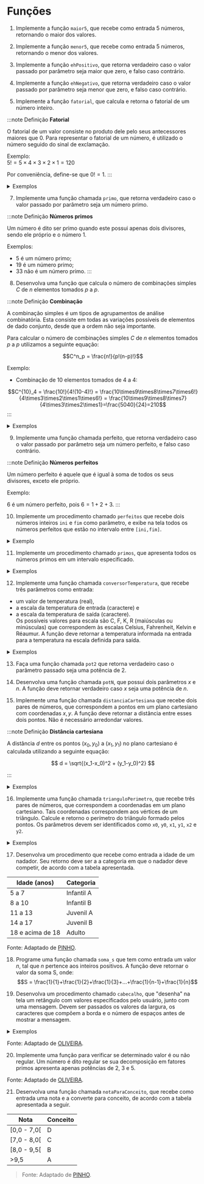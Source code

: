 
# Funções
1. Implemente a função `maior5`, que recebe como entrada 5 números, retornando o maior dos valores.

2. Implemente a função `menor5`, que recebe como entrada 5 números, retornando o menor dos valores.

3. Implemente a função `ehPositivo`, que retorna verdadeiro caso o valor passado por parâmetro seja maior que zero, e falso caso contrário.

4. Implemente a função `ehNegativo`, que retorna verdadeiro caso o valor passado por parâmetro seja menor que zero, e falso caso contrário.

5. Implemente a função `fatorial`, que calcula e retorna o fatorial de um número inteiro.


:::note Definição
**Fatorial**

O fatorial de um valor consiste no produto dele pelo seus antecessores maiores que 0. Para representar o fatorial de um número, é utilizado o número seguido do sinal de exclamação.  

Exemplo:  
$5! = 5\times4\times3\times2\times1 = 120$

Por conveniência, define-se que $0! = 1$.
:::


<details>
  <summary>Exemplos</summary>

- Chamada:
```c
fatorial(5)
```
- Retorno:
```
120
```
------------------------------
- Chamada:
```c
fatorial(0)
```
- Retorno:
```
1
```

</details>

7. Implemente uma função chamada `primo`, que retorna verdadeiro caso o valor passado por parâmetro seja um número primo.

:::note Definição
**Números primos**

Um número é dito ser primo quando este possui apenas dois divisores, sendo ele próprio e o número $1$.

Exemplos:  
- 5 é um número primo;
- 19 é um número primo;
- 33 não é um número primo.
:::

8. Desenvolva uma função que calcula o número de combinações simples $C$ de $n$ elementos tomados $p$ a $p$.

:::note Definição
**Combinação**

A combinação simples é um tipos de agrupamentos de análise combinatória. Esta consiste em todas as variações possíveis de elementos de dado conjunto, desde que a ordem não seja importante.

Para calcular o número de combinações simples $C$ de $n$ elementos tomados $p$ a $p$ utilizamos a seguinte equação:

$$C^n_p = \frac{n!}{p!(n-p)!}$$

Exemplo:  
- Combinação de 10 elementos tomados de 4 a 4:  

$$C^{10}_4 = \frac{10!}{4!(10-4)!} = \frac{10\times9\times8\times7\times6!}{4\times3\times2\times1\times6!} = \frac{10\times9\times8\times7}{4\times3\times2\times1}=\frac{5040}{24}=210$$
:::

<details>
  <summary>Exemplos</summary>

- Chamada:
```c
combinacao(10,4)
```
- Retorno:
```
210
```
----------
- Chamada:
```c
combinacao(7,2)
```
- Retorno:
```
21
```
----------
```c
combinacao(4,3)
```
- Retorno:
```
4
```

</details>

9. Implemente uma função chamada perfeito, que retorna verdadeiro caso o valor passado por
parâmetro seja um número perfeito, e falso caso contrário. 

:::note Definição
**Números perfeitos**

Um número perfeito é aquele que é igual à soma de todos os seus divisores, exceto ele próprio.  

Exemplo:  

$6$ é um número perfeito, pois $6=1+2+3$.
:::

10. Implemente um procedimento chamado `perfeitos` que recebe dois números inteiros `ini` e `fim` como parâmetro, e exibe na tela todos os números perfeitos que estão no intervalo entre `[ini,fim]`.

<details>
  <summary>Exemplo</summary>

- Chamada
```c
perfeitos(2,10)
```
- Saída
```
6
```
</details>

11. Implemente um procedimento chamado `primos`, que apresenta todos os números primos em um intervalo especificado.

<details>
  <summary>Exemplos</summary>

- Chamada
```c
primos(2,11)
```
- Saída
```
2
3
5
7
11
```

</details>

12. Implemente uma função chamada `conversorTemperatura`, que recebe três parâmetros como entrada: 
- um valor de temperatura (real), 
- a escala da temperatura de entrada (caractere) e 
- a escala da temperatura de saída (caractere).  
Os possíveis valores para escala são C, F, K, R (maiúsculas ou minúsculas) que correspondem às escalas Celsius, Fahrenheit, Kelvin e Réaumur. A função deve retornar a temperatura informada na entrada para a temperatura na escala definida para saída.

<details>
  <summary>Exemplos</summary>

- Chamada:
```c
converterTemperatura(100.0, 'C', 'K')
```
- Retorno:
```
373.15
```
retorna 373.15, pois 100º Celsius equivale a 273.15 Kelvin.

----------
- Chamada:
```c
converterTemperatura(22.0, 'R', 'c')
```
- Retorno:
```
27.5
```
Retorna 27.5, pois 22º Réaumur equivale a 27.5º Celsius.

</details>

13. Faça uma função chamada `pot2` que retorna verdadeiro caso o parâmetro passado seja uma potência de 2.

14. Desenvolva uma função chamada `potN`, que possui dois parâmetros $x$ e $n$. A função deve retornar verdadeiro caso $x$ seja uma potência de $n$.

15. Implemente uma função chamada `distanciaCartesiana` que recebe dois pares de números, que correspondem a pontos em um plano cartesiano com coordenadas $x,y$. A função deve retornar a distância entre esses dois pontos. Não é necessário arredondar valores.

:::note Definição
**Distância cartesiana**

A distância $d$ entre os pontos $(x_0, y_0)$ a $(x_1,y_1)$ no plano cartesiano é calculada utilizando a seguinte equação:

$$
d = \sqrt{(x_1-x_0)^2 + (y_1-y_0)^2}
$$

:::

<details>
  <summary>Exemplos</summary>

- Chamada:  

```c
distanciaCartesiana(0,0,0,1)
```

- Retorno:

```
1.0
```

Retorna $1.0$, pois a distância do ponto $(0,0)$ a $(0,1)$ é $1$.

----------

- Chamada:

```c
distanciaCartesiana(5,3,7,0)
```

- Retorno:

```
3.605551275463989
```

Retorna $3.605551275463989$, pois esta é a distância do ponto $(5,3)$ ao ponto $(7,0)$.

----------

- Chamada:

```c
distanciaCartesiana(3,0,6,4)
```

- Retorno:
```
5.0
```
Retorna $5.0$, pois a distância do ponto $(3,0)$ a $(6,4)$ é $5$.

</details>

16. Implemente uma função chamada `trianguloPerimetro`, que recebe três pares de números, que correspondem a coordenadas em um plano cartesiano. Tais coordenadas correspondem aos vértices de um triângulo. Calcule e retorno o perímetro do triângulo formado pelos pontos. Os parâmetros devem ser identificados como `x0`, `y0`, `x1`, `y1`, `x2` e `y2`.

<details>
  <summary>Exemplos</summary>

- Chamada:

```c
trianguloPerimetroTriangulo,(0,0,1,1,1,0)
```

- Retorno:

```
3.414213562373095
```

Retorna $3.414213562373095$, pois é o perímetro do triângulo formado pelos pontos $(0,0)$, $(1,1)$ e $(1,0)$.

----------

- Chamada:
```c
trianguloPerimetro(0,0,3,4,3,0) 
```
- Retorno:
```
12.0
```
Retorna $12.0$, pois é o perímetro do triângulo formado pelos pontos $(0,0)$, $(3,4)$ e $(3,0)$

</details>


17. Desenvolva um procedimento que recebe como entrada a idade de um nadador. Seu retorno deve ser a a categoria em que o nadador deve competir, de acordo com a tabela apresentada.

|Idade (anos)|Categoria|
|------------|---------|
|5 a 7| Infantil A|
|8 a 10|Infantil B|
|11 a 13| Juvenil A|
|14 a 17| Juvenil B|
|18 e acima de 18| Adulto|

Fonte: Adaptado de [PINHO](https://www.inf.pucrs.br/~pinho/LaproI/Exercicios/Funcoes/lista.htm).  


18. Programe uma função chamada `soma_s` que tem como entrada um valor $n$, tal que $n$ pertence aos inteiros positivos. A função deve retornar o valor da soma S, onde:
$$S = \frac{1}{1}+\frac{1}{2}+\frac{1}{3}+...+\frac{1}{n-1}+\frac{1}{n}$$

19. Desenvolva um procedimento chamado `cabecalho`, que "desenha" na tela um retângulo com valores especificados pelo usuário, junto com uma mensagem. Devem ser passados os valores da largura, os caracteres que compõem a borda e o número de espaços antes de mostrar a mensagem.


<details>
  <summary>Exemplos</summary>

- Entrada:
    - Mensagem= "Olá, Turma."
    - Espacos=4
    - Largura=25
    - Borda="X"
- Chamada:
```c
cabecalho("Olá, Turma.", 4, 25, "X");
```
- Saída:
```
XXXXXXXXXXXXXXXXXXXXXXXXX
    Olá, Turma.
XXXXXXXXXXXXXXXXXXXXXXXXX
```

--------------------

- Chamada:
```c
cabecalho("Tchau!", 1, 8, "#");
```
- Saída:
```
########
 Tchau!
########
```

</details>

Fonte: Adaptado de [OLIVEIRA](http://professor.pucgoias.edu.br/SiteDocente/admin/arquivosUpload/17504/material/cmp1048-lista_exercicios-01.pdf).


20. Implemente uma função para verificar se determinado valor é ou não regular. Um número é dito regular se sua decomposição em fatores primos apresenta apenas potências de 2, 3 e 5.

Fonte: Adaptado de [OLIVEIRA](http://professor.pucgoias.edu.br/SiteDocente/admin/arquivosUpload/17504/material/cmp1048-lista_exercicios-01.pdf).  


21. Desenvolva uma função chamada `notaParaConceito`, que recebe como entrada uma nota e a converte para conceito, de acordo com a tabela apresentada a seguir.

|Nota|Conceito|
|----|--------|
|[0,0 - 7,0[|D|
|[7,0 - 8,0[|C|
|[8,0 - 9,5[|B|
|>9,5|A|

> Fonte: Adaptado de [PINHO](https://www.inf.pucrs.br/~pinho/LaproI/Exercicios/Funcoes/lista.htm).


